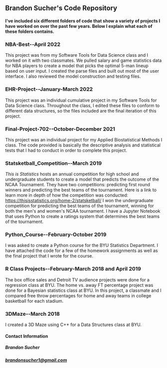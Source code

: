 ## Brandon Sucher's Code Repository

#### I've included six different folders of code that show a variety of projects I have worked on over the past few years. Below I explain what each of these folders contains.

### NBA-Best--April 2022
This project was from my Software Tools for Data Science class and I worked on it with two classmates. We pulled salary and game statistics data for NBA players to create a model that picks the optimal 5-man lineup based on user input. I created the parse files and built out most of the user interface. I also reviewed the model construction and testing files.

### EHR-Project--January-March 2022
This project was an individual cumulative project in my Software Tools for Data Science class. Throughout the class, I edited these files to conform to different data structures, so the files included are the final iteration of this project.

### Final-Project-702--October-December 2021
This project was an individual project for my Applied Biostatistical Methods I class. The code provided is basically the descriptive analysis and statistical tests that I had to conduct in order to complete this project. 

### Statsketball_Competition--March 2019
*This is Statistics* hosts an annual competition for high school and undergraduate students to create a model that predicts the outcome of the NCAA Tournament. They have two competitions: predicting first round winners and predicting the best teams of the tournament. Here is a link to learn more in depth of how the competition was conducted: https://thisisstatistics.org/home-2/statsketball/ I won the undergraduate competition for predicting the best teams of the tournament, winning for both the men's and women's NCAA tournament. I have a Jupyter Notebook that uses Python to create a ratings system that determines the best teams of the tournament.

### Python_Course--February-October 2019
I was asked to create a Python course for the BYU Statistics Department. I have attached the code for a few of the homework assignments as well as the final project that I wrote for the course.

### R Class Projects--February-March 2018 and April 2019
The box office sales and Detroit TV audience projects were done for a regression class at BYU. The home vs. away FT percentage project was done for a Bayesian statistics class at BYU. In this project, a classmate and I compared free throw percentages for home and away teams in college basketball for each stadium. 

### 3DMaze--March 2018
I created a 3D Maze using C++ for a Data Structures class at BYU.




#### Contact Information
##### Brandon Sucher 
##### brandonsucher1@gmail.com
